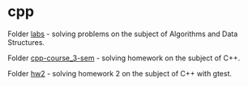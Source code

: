 # cpp
Folder [labs](/tree/master/labs) - solving problems on the subject of Algorithms and Data Structures.	

Folder [cpp-course_3-sem](/tree/master/cpp-course_3-sem) - solving homework on the subject of C++.	 
	
Folder [hw2](/tree/master/hw2) - solving homework 2 on the subject of C++ with gtest.	
